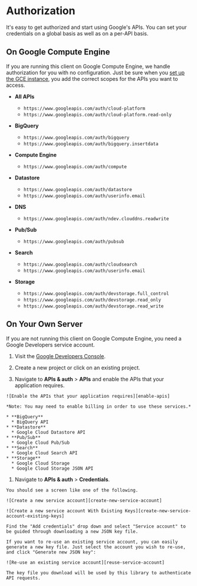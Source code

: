 # Authorization

It's easy to get authorized and start using Google's APIs. You can set your credentials on a global basis as well as on a per-API basis.

## On Google Compute Engine

If you are running this client on Google Compute Engine, we handle authorization for you with no configuration. Just be sure when you [set up the GCE instance][gce-how-to], you add the correct scopes for the APIs you want to access.

  * **All APIs**
    * `https://www.googleapis.com/auth/cloud-platform`
    * `https://www.googleapis.com/auth/cloud-platform.read-only`

  * **BigQuery**
    * `https://www.googleapis.com/auth/bigquery`
    * `https://www.googleapis.com/auth/bigquery.insertdata`
  * **Compute Engine**
    * `https://www.googleapis.com/auth/compute`
  * **Datastore**
    * `https://www.googleapis.com/auth/datastore`
    * `https://www.googleapis.com/auth/userinfo.email`
  * **DNS**
    * `https://www.googleapis.com/auth/ndev.clouddns.readwrite`
  * **Pub/Sub**
    * `https://www.googleapis.com/auth/pubsub`
  * **Search**
    * `https://www.googleapis.com/auth/cloudsearch`
    * `https://www.googleapis.com/auth/userinfo.email`
  * **Storage**
    * `https://www.googleapis.com/auth/devstorage.full_control`
    * `https://www.googleapis.com/auth/devstorage.read_only`
    * `https://www.googleapis.com/auth/devstorage.read_write`

## On Your Own Server

If you are not running this client on Google Compute Engine, you need a Google Developers service account.
  1. Visit the [Google Developers Console][dev-console].

  1. Create a new project or click on an existing project.

  1. Navigate to **APIs & auth** > **APIs** and enable the APIs that your application requires.

    ![Enable the APIs that your application requires][enable-apis]

    *Note: You may need to enable billing in order to use these services.*

    * **BigQuery**
      * BigQuery API
    * **Datastore**
      * Google Cloud Datastore API
    * **Pub/Sub**
      * Google Cloud Pub/Sub
    * **Search**
      * Google Cloud Search API
    * **Storage**
      * Google Cloud Storage
      * Google Cloud Storage JSON API

  1. Navigate to **APIs & auth** > **Credentials**.

    You should see a screen like one of the following.

    ![Create a new service account][create-new-service-account]

    ![Create a new service account With Existing Keys][create-new-service-account-existing-keys]

    Find the "Add credentials" drop down and select "Service account" to be guided through downloading a new JSON key file.

    If you want to re-use an existing service account, you can easily generate a new key file. Just select the account you wish to re-use, and click "Generate new JSON key":

    ![Re-use an existing service account][reuse-service-account]

    The key file you download will be used by this library to authenticate API requests.


[gce-how-to]: https://cloud.google.com/compute/docs/authentication#using
[dev-console]: https://console.developers.google.com/project

[enable-apis]: https://raw.githubusercontent.com/GoogleCloudPlatform/gcloud-common/master/authorization/enable-apis.png

[create-new-service-account]: https://raw.githubusercontent.com/GoogleCloudPlatform/gcloud-common/master/authorization/create-new-service-account.png
[create-new-service-account-existing-keys]: https://raw.githubusercontent.com/GoogleCloudPlatform/gcloud-common/master/authorization/create-new-service-account-existing-keys.png
[reuse-service-account]: https://raw.githubusercontent.com/GoogleCloudPlatform/gcloud-common/master/authorization/reuse-service-account.png
